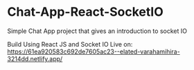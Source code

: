 # Chat-App-React-SocketIO
Simple Chat App project that gives an introduction to socket IO

Build Using React JS and Socket IO
Live on: https://61ea920583c692de7605ac23--elated-varahamihira-3214dd.netlify.app/

